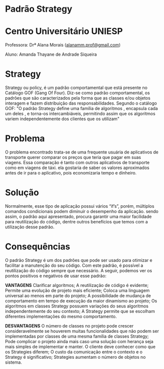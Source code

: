 # Padrão Strategy
# Centro Universitário UNIESP
Professora: Drª Alana Morais (alanamm.prof@gmail.com)

Aluno: Amanda Thayane de Andrade Siqueira
 
# Strategy
Strategy ou policy, é um padrão comportamental que está presente no Catálogo GOF (Gang Of Four). Diz-se como padrão comportamental, os padrões que são caracterizados pela forma que as classes e/ou objetos interagem e fazem distribuição das responsabilidades.
Segundo o catálogo GOF: "O padrão Strategy define uma família de algoritmos , encapsula cada um deles , e torna-os intercambiáveis, permitindo assim que os algoritmos variem independentemente dos clientes que os utilizam"

# Problema
O problema encontrado trata-se de uma frequente usuária de aplicativos de transporte querer comparar os preços que teria que pagar em suas viagens. Essa comparação é tanto com outros aplicativos de transporte como em viagens de táxi. ela gostaria de saber os valores aproximados antes de ir para o aplicativo, pois economizaria tempo e dinheiro.

# Solução
Normalmente, esse tipo de aplicação possui vários “if’s”, porém, múltiplos comandos condicionais podem diminuir o desempenho da aplicação. sendo assim, o padrão aqui apresentado, procura garantir uma maior facilidade para reutilização do código, dentre outros benefícios que temos com a utilização desse padrão.

# Consequências
O padrão Strategy é um dos padrões que pode ser usado para otimizar e facilitar a manutenção do seu código. Com este padrão, é possível a reutilização do código sempre que necessário.
A seguir, podemos ver os pontos positivos e negativos de usar esse padrão:


**VANTAGENS**
Clarificar algoritmos;
A reutilização de código é evidente;
Permite uma evolução de projeto mais eficiente;
Coloca uma linguagem universal ao menos em parte do projeto;
A possibilidade de mudança de comportamento em tempo de execução da maior dinamismo ao projeto;
Os algoritmos em classes Strategy possuem variações do seus algoritmos independentemente do seu contexto;
A Strategy permite que se escolham diferentes implementações do mesmo comportamento.


**DESVANTAGENS**
O número de classes no projeto pode crescer consideravelmente se houverem muitas funcionalidades que não podem ser implementadas por classes de uma mesma família de classes Strategy;
Pode complicar o projeto ainda mais caso uma solução com herança seja mais simples de implementar e manter.
O cliente deve conhecer como que os Strategies diferem;
O custo da comunicação entre o contexto e o Strategy é significativo;
Strategies aumentam o número de objetos no sistema.

